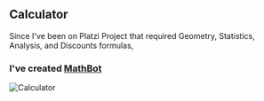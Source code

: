 ## Calculator
Since I've been on Platzi Project that required Geometry, Statistics, Analysis, and Discounts formulas,<br>
### I've created [MathBot](https://github.com/yonasuriv/portfolio/tree/main/Front-End%20Development%20Libraries/JavaScript%20Calculator/MathBot)

![Calculator](https://user-images.githubusercontent.com/59540565/174625772-eca2fe91-8bd5-4716-ab3f-312b0198618c.png)

